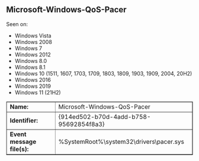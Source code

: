 ## Microsoft-Windows-QoS-Pacer

Seen on:
* Windows Vista
* Windows 2008
* Windows 7
* Windows 2012
* Windows 8.0
* Windows 8.1
* Windows 10 (1511, 1607, 1703, 1709, 1803, 1809, 1903, 1909, 2004, 20H2)
* Windows 2016
* Windows 2019
* Windows 11 (21H2)

<table border="1" class="docutils">
  <tbody>
    <tr>
      <td><b>Name:</b></td>
      <td>Microsoft-Windows-QoS-Pacer</td>
    </tr>
    <tr>
      <td><b>Identifier:</b></td>
      <td>{914ed502-b70d-4add-b758-95692854f8a3}</td>
    </tr>
    <tr>
      <td><b>Event message file(s):</b></td>
      <td>%SystemRoot%\system32\drivers\pacer.sys</td>
    </tr>
  </tbody>
</table>

&nbsp;

